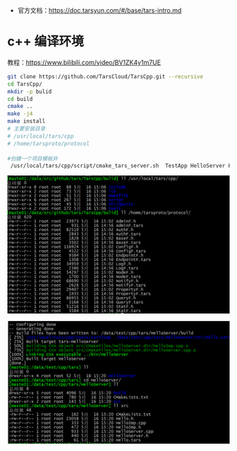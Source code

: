 

- 官方文档：https://doc.tarsyun.com/#/base/tars-intro.md

# c++ 编译环境

教程：https://www.bilibili.com/video/BV1ZK4y1m7UE

```bash
git clone https://github.com/TarsCloud/TarsCpp.git --recursive
cd TarsCpp/
mkdir -p bulid
cd build
cmake ..
make -j4
make install
# 主要安装目录
# /usr/local/tars/cpp
# /home/tarsproto/protocol

#创建一个项目模板并
 /usr/local/tars/cpp/script/cmake_tars_server.sh  TestApp HelloServer Hello
```

![1652685011884](images/1652685011884.png)

![1652685677901](images/1652685677901.png)